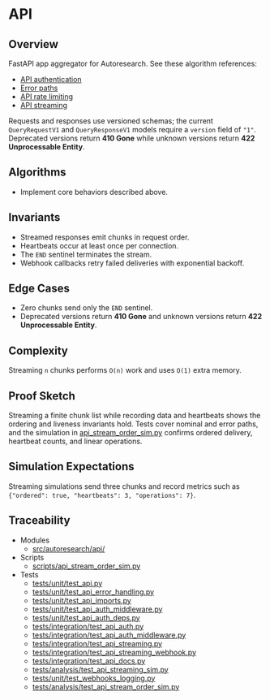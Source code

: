 # API

## Overview

FastAPI app aggregator for Autoresearch. See these algorithm references:
- [API authentication](../algorithms/api_authentication.md)
- [Error paths](../algorithms/api_auth_error_paths.md)
- [API rate limiting](../algorithms/api_rate_limiting.md)
- [API streaming](../algorithms/api_streaming.md)

Requests and responses use versioned schemas; the current
`QueryRequestV1` and `QueryResponseV1` models require a `version` field of
`"1"`. Deprecated versions return **410 Gone** while unknown versions
return **422 Unprocessable Entity**.

## Algorithms

- Implement core behaviors described above.

## Invariants

- Streamed responses emit chunks in request order.
- Heartbeats occur at least once per connection.
- The ``END`` sentinel terminates the stream.
- Webhook callbacks retry failed deliveries with exponential backoff.

## Edge Cases

- Zero chunks send only the ``END`` sentinel.
- Deprecated versions return **410 Gone** and unknown versions return
  **422 Unprocessable Entity**.

## Complexity

Streaming ``n`` chunks performs ``O(n)`` work and uses ``O(1)`` extra memory.

## Proof Sketch

Streaming a finite chunk list while recording data and heartbeats shows the
ordering and liveness invariants hold. Tests cover nominal and error paths, and
the simulation in [api_stream_order_sim.py][s1] confirms ordered delivery,
heartbeat counts, and linear operations.

## Simulation Expectations

Streaming simulations send three chunks and record metrics such as
``{"ordered": true, "heartbeats": 3, "operations": 7}``.

## Traceability

- Modules
  - [src/autoresearch/api/][m1]
- Scripts
  - [scripts/api_stream_order_sim.py][s1]
- Tests
  - [tests/unit/test_api.py][t1]
  - [tests/unit/test_api_error_handling.py][t2]
  - [tests/unit/test_api_imports.py][t3]
  - [tests/unit/test_api_auth_middleware.py][t4]
  - [tests/unit/test_api_auth_deps.py][t5]
  - [tests/integration/test_api_auth.py][t6]
  - [tests/integration/test_api_auth_middleware.py][t7]
  - [tests/integration/test_api_streaming.py][t8]
  - [tests/integration/test_api_streaming_webhook.py][t10]
  - [tests/integration/test_api_docs.py][t9]
  - [tests/analysis/test_api_streaming_sim.py][t11]
  - [tests/unit/test_webhooks_logging.py][t12]
  - [tests/analysis/test_api_stream_order_sim.py][t13]

[m1]: ../../src/autoresearch/api/
[t1]: ../../tests/unit/test_api.py
[t2]: ../../tests/unit/test_api_error_handling.py
[t3]: ../../tests/unit/test_api_imports.py
[t4]: ../../tests/unit/test_api_auth_middleware.py
[t5]: ../../tests/unit/test_api_auth_deps.py
[t6]: ../../tests/integration/test_api_auth.py
[t7]: ../../tests/integration/test_api_auth_middleware.py
[t8]: ../../tests/integration/test_api_streaming.py
[t10]: ../../tests/integration/test_api_streaming_webhook.py
[t9]: ../../tests/integration/test_api_docs.py
[t11]: ../../tests/analysis/test_api_streaming_sim.py
[t12]: ../../tests/unit/test_webhooks_logging.py
[r1]: ../../tests/analysis/api_streaming_metrics.json
[s1]: ../../scripts/api_stream_order_sim.py
[t13]: ../../tests/analysis/test_api_stream_order_sim.py
